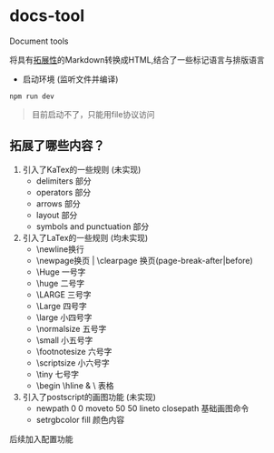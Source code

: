 # docs-tool
Document tools

将具有[拓展性](#我们拓展了哪些内容)的Markdown转换成HTML,结合了一些标记语言与排版语言

- 启动环境 (监听文件并编译)
```
npm run dev
```

> 目前启动不了，只能用file协议访问

## 拓展了哪些内容？
1. 引入了KaTex的一些规则 (未实现)
    - delimiters 部分
    - operators 部分
    - arrows 部分
    - layout 部分
    - symbols and punctuation 部分
2. 引入了LaTex的一些规则 (均未实现)
    - \newline换行
    - \newpage换页 | \clearpage 换页(page-break-after|before)
    - \Huge 一号字
    - \huge 二号字
    - \LARGE 三号字
    - \Large 四号字
    - \large 小四号字
    - \normalsize 五号字
    - \small 小五号字
    - \footnotesize 六号字
    - \scriptsize 小六号字
    - \tiny 七号字
    - \begin \hline & \\ 表格
3. 引入了postscript的画图功能 (未实现)
    - newpath 0 0 moveto 50 50 lineto closepath 基础画图命令
    - setrgbcolor fill 颜色内容

后续加入配置功能
